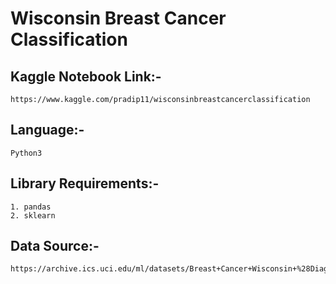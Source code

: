 # Wisconsin Breast Cancer Classification

## Kaggle Notebook Link:-
    https://www.kaggle.com/pradip11/wisconsinbreastcancerclassification

## Language:-
    Python3
    
## Library Requirements:-
    1. pandas
    2. sklearn
    
## Data Source:-
    https://archive.ics.uci.edu/ml/datasets/Breast+Cancer+Wisconsin+%28Diagnostic%29
